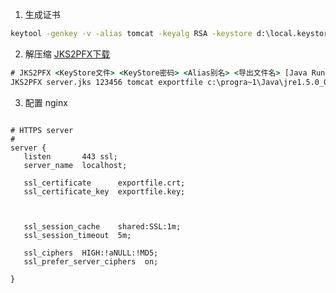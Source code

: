 1. 生成证书
```cmd
keytool -genkey -v -alias tomcat -keyalg RSA -keystore d:\local.keystore -validity 36500
```
2. 解压缩 [JKS2PFX下载](https://github.com/yiidot/anything-useful-during-development/blob/master/Nginx/jks2pfx.zip)
```cmd
# JKS2PFX <KeyStore文件> <KeyStore密码> <Alias别名> <导出文件名> [Java Runtime的目录]
JKS2PFX server.jks 123456 tomcat exportfile c:\progra~1\Java\jre1.5.0_06\bin
```
3. 配置 nginx
```shell

# HTTPS server
#
server {
   listen       443 ssl;
   server_name  localhost;
 
   ssl_certificate      exportfile.crt;
   ssl_certificate_key  exportfile.key;
 
 
 
   ssl_session_cache    shared:SSL:1m;
   ssl_session_timeout  5m;
 
   ssl_ciphers  HIGH:!aNULL:!MD5;
   ssl_prefer_server_ciphers  on;
 
}
```
